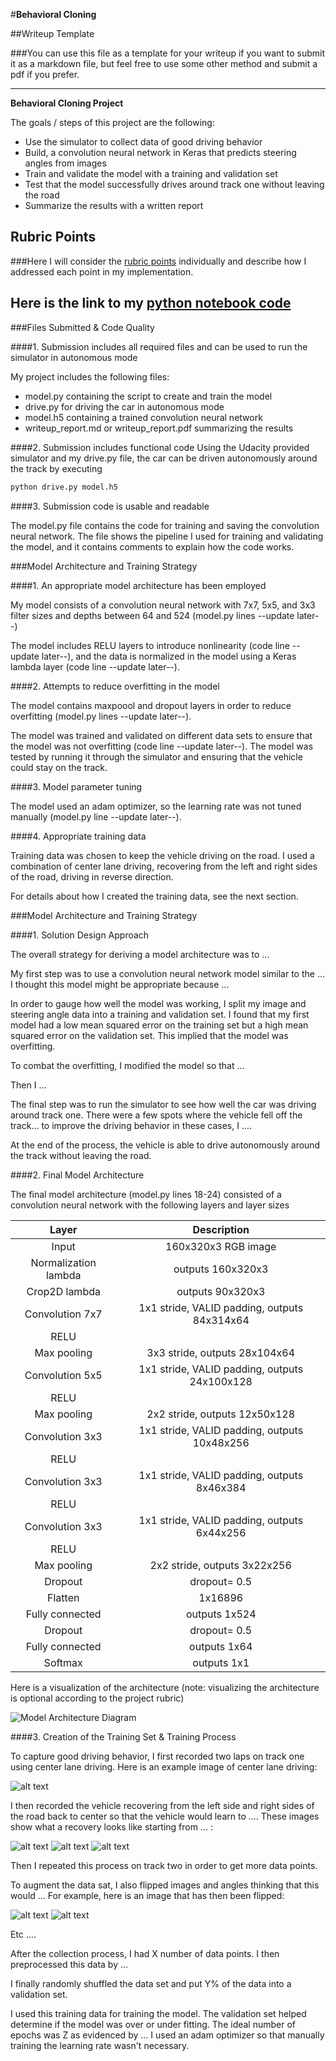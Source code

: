 #**Behavioral Cloning** 

##Writeup Template

###You can use this file as a template for your writeup if you want to submit it as a markdown file, but feel free to use some other method and submit a pdf if you prefer.

---

**Behavioral Cloning Project**

The goals / steps of this project are the following:
* Use the simulator to collect data of good driving behavior
* Build, a convolution neural network in Keras that predicts steering angles from images
* Train and validate the model with a training and validation set
* Test that the model successfully drives around track one without leaving the road
* Summarize the results with a written report


[//]: # (Image References)

[image1]: ./examples/placeholder.png "Model Visualization"
[image2]: ./examples/placeholder.png "Grayscaling"
[image3]: ./examples/placeholder_small.png "Recovery Image"
[image4]: ./examples/placeholder_small.png "Recovery Image"
[image5]: ./examples/placeholder_small.png "Recovery Image"
[image6]: ./examples/placeholder_small.png "Normal Image"
[image7]: ./examples/placeholder_small.png "Flipped Image"

## Rubric Points
###Here I will consider the [rubric points](https://review.udacity.com/#!/rubrics/432/view) individually and describe how I addressed each point in my implementation.  

Here is the link to my [python notebook code](http://localhost:8888/notebooks/CarND-Behavioral-Cloning-P3/model.ipynb)
---
###Files Submitted & Code Quality

####1. Submission includes all required files and can be used to run the simulator in autonomous mode

My project includes the following files:
* model.py containing the script to create and train the model
* drive.py for driving the car in autonomous mode
* model.h5 containing a trained convolution neural network 
* writeup_report.md or writeup_report.pdf summarizing the results

####2. Submission includes functional code
Using the Udacity provided simulator and my drive.py file, the car can be driven autonomously around the track by executing 
```sh
python drive.py model.h5
```

####3. Submission code is usable and readable

The model.py file contains the code for training and saving the convolution neural network. The file shows the pipeline I used for training and validating the model, and it contains comments to explain how the code works.

###Model Architecture and Training Strategy

####1. An appropriate model architecture has been employed

My model consists of a convolution neural network with 7x7, 5x5, and 3x3 filter sizes and depths between 64 and 524 (model.py lines --update later--) 

The model includes RELU layers to introduce nonlinearity (code line --update later--), and the data is normalized in the model using a Keras lambda layer (code line --update later--). 

####2. Attempts to reduce overfitting in the model

The model contains maxpoool and dropout layers in order to reduce overfitting (model.py lines --update later--). 

The model was trained and validated on different data sets to ensure that the model was not overfitting (code line --update later--). The model was tested by running it through the simulator and ensuring that the vehicle could stay on the track.

####3. Model parameter tuning

The model used an adam optimizer, so the learning rate was not tuned manually (model.py line --update later--).

####4. Appropriate training data

Training data was chosen to keep the vehicle driving on the road. I used a combination of center lane driving, recovering from the left and right sides of the road, driving in reverse direction. 

For details about how I created the training data, see the next section. 

###Model Architecture and Training Strategy

####1. Solution Design Approach

The overall strategy for deriving a model architecture was to ...

My first step was to use a convolution neural network model similar to the ... I thought this model might be appropriate because ...

In order to gauge how well the model was working, I split my image and steering angle data into a training and validation set. I found that my first model had a low mean squared error on the training set but a high mean squared error on the validation set. This implied that the model was overfitting. 

To combat the overfitting, I modified the model so that ...

Then I ... 

The final step was to run the simulator to see how well the car was driving around track one. There were a few spots where the vehicle fell off the track... to improve the driving behavior in these cases, I ....

At the end of the process, the vehicle is able to drive autonomously around the track without leaving the road.

####2. Final Model Architecture

The final model architecture (model.py lines 18-24) consisted of a convolution neural network with the following layers and layer sizes

| Layer         		|     Description	        					| 
|:---------------------:|:---------------------------------------------:| 
| Input         		| 160x320x3 RGB image   							| 
| Normalization lambda     	| outputs 160x320x3 	|
| Crop2D lambda     	| outputs 90x320x3 	|
| Convolution 7x7     	| 1x1 stride, VALID padding, outputs 84x314x64 	|
| RELU					|												|
| Max pooling	      	| 3x3 stride,  outputs 28x104x64 				|
| Convolution 5x5     	| 1x1 stride, VALID padding, outputs 24x100x128 	|
| RELU					|												|
| Max pooling	      	| 2x2 stride,  outputs 12x50x128 				|
| Convolution 3x3     	| 1x1 stride, VALID padding, outputs 10x48x256 	|
| RELU					|												|
| Convolution 3x3     	| 1x1 stride, VALID padding, outputs 8x46x384 	|
| RELU					|												|
| Convolution 3x3     	| 1x1 stride, VALID padding, outputs 6x44x256 	|
| RELU					|												|
| Max pooling	      	| 2x2 stride,  outputs 3x22x256 				|
| Dropout					| dropout= 0.5												|
| Flatten					| 1x16896												|
| Fully connected	|   outputs 1x524					|
| Dropout					| dropout= 0.5												|
| Fully connected	|   outputs 1x64					|
| Softmax				| outputs 1x1        												|

Here is a visualization of the architecture (note: visualizing the architecture is optional according to the project rubric)

![Model Architecture Diagram][image1]

####3. Creation of the Training Set & Training Process

To capture good driving behavior, I first recorded two laps on track one using center lane driving. Here is an example image of center lane driving:

![alt text][image2]

I then recorded the vehicle recovering from the left side and right sides of the road back to center so that the vehicle would learn to .... These images show what a recovery looks like starting from ... :

![alt text][image3]
![alt text][image4]
![alt text][image5]

Then I repeated this process on track two in order to get more data points.

To augment the data sat, I also flipped images and angles thinking that this would ... For example, here is an image that has then been flipped:

![alt text][image6]
![alt text][image7]

Etc ....

After the collection process, I had X number of data points. I then preprocessed this data by ...


I finally randomly shuffled the data set and put Y% of the data into a validation set. 

I used this training data for training the model. The validation set helped determine if the model was over or under fitting. The ideal number of epochs was Z as evidenced by ... I used an adam optimizer so that manually training the learning rate wasn't necessary.
